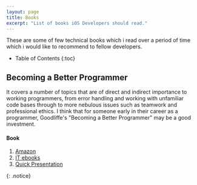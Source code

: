 ```yaml
---
layout: page
title: Books
excerpt: "List of books iOS Developers should read."
---
```


These are some of few technical books which i read over a period of time which i would like to recommend to fellow developers.

* Table of Contents
{:toc}

## Becoming a Better Programmer

It covers a number of topics that are of direct and indirect importance to working programmers, from error handling and working with unfamiliar code bases through to more nebulous issues such as teamwork and professional ethics.
I think that for someone early in their career as a programmer, Goodliffe's "Becoming a Better Programmer" may be a good investment.

#### Book
1. [Amazon](http://www.amazon.in/Becoming-a-Better-Programmer/dp/9351108473/ref=sr_1_1?ie=UTF8&qid=1437886372&sr=8-1&keywords=becoming+better+programmer)
2. [IT ebooks](http://it-ebooks.info/book/4368/)
3. [Quick Presentation](/resources/BecomingBetterProgrammer.pdf)


{: .notice}
